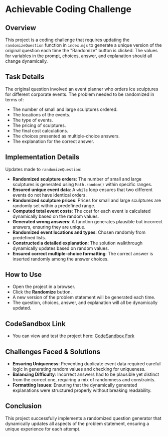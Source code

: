 # Achievable Coding Challenge

## Overview

This project is a coding challenge that requires updating the ```randomizeQuestion``` function in ```index.mjs``` to generate a unique version of the original question each time the "Randomize" button is clicked. The values for variables in the prompt, choices, answer, and explanation should all change dynamically.

## Task Details

The original question involved an event planner who orders ice sculptures for different corporate events. The problem needed to be randomized in terms of:
- The number of small and large sculptures ordered.
- The locations of the events.
- The type of events.
- The pricing of sculptures.
- The final cost calculations.
- The choices presented as multiple-choice answers.
- The explanation for the correct answer.

## Implementation Details

Updates made to ```randomizeQuestion```:

- **Randomized sculpture orders**: The number of small and large sculptures is generated using ```Math.random()``` within specific ranges.
- **Ensured unique event data**: A ```while``` loop ensures that two different events do not have identical orders.
- **Randomized sculpture prices**: Prices for small and large sculptures are randomly set within a predefined range.
- **Computed total event costs**: The cost for each event is calculated dynamically based on the random values.
- **Generated wrong answers**: A function generates plausible but incorrect answers, ensuring they are unique.
- **Randomized event locations and types**: Chosen randomly from predefined lists.
- **Constructed a detailed explanation**: The solution walkthrough dynamically updates based on random values.
- **Ensured correct multiple-choice formatting**: The correct answer is inserted randomly among the answer choices.

## How to Use

- Open the project in a browser.
- Click the **Randomize** button.
- A new version of the problem statement will be generated each time.
- The question, choices, answer, and explanation will all be dynamically updated.

## CodeSandbox Link

- You can view and test the project here: [CodeSandbox Fork](https://codesandbox.io/p/github/mhdamaan79/achievable-coding-challenge/main?embed=1&import=true&workspaceId=ws_QcPZyFbCVzJZ2ESaPWiCb1)

## Challenges Faced & Solutions

- **Ensuring Uniqueness**: Preventing duplicate event data required careful logic in generating random values and checking for uniqueness.
- **Balancing Difficulty**: Incorrect answers had to be plausible yet distinct from the correct one, requiring a mix of randomness and constraints.
- **Formatting Issues**: Ensuring that the dynamically generated explanations were structured properly without breaking readability.

## Conclusion

This project successfully implements a randomized question generator that dynamically updates all aspects of the problem statement, ensuring a unique experience for each attempt. 
